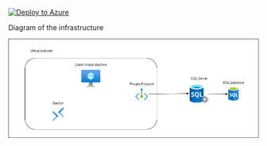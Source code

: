 [![Deploy to Azure](https://aka.ms/deploytoazurebutton)](https://portal.azure.com/#create/Microsoft.Template/uri/https%3A%2F%2Fraw.githubusercontent.com%2Fjimgodden%2FAzure_Networking_Labs%2Fmain%2FAzure_PE_to_SQL_Sandbox%2Fsrc%2Fmain.json)


Diagram of the infrastructure

![Diagram of the infrastructure](diagram.drawio.png)






